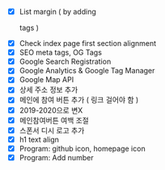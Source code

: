 - [x] List margin ( by adding <p> tags )
- [x] Check index page first section alignment
- [x] SEO meta tags, OG Tags
- [x] Google Search Registration
- [x] Google Analytics & Google Tag Manager
- [x] Google Map API
- [x] 상세 주소 정보 추가
- [x] 메인에 참여 버튼 추가 ( 링크 걸어야 함 )
- [x] 2019-2020으로 변X
- [x] 메인참여버튼 여백 조절
- [x] 스폰서 디시 로고 추가
- [x] h1 text align
- [x] Program: github icon, homepage icon
- [x] Program: Add number
